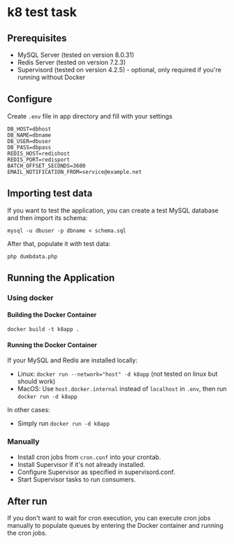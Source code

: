 # k8 test task

## Prerequisites
- MySQL Server (tested on version 8.0.31)
- Redis Server (tested on version 7.2.3)
- Supervisord (tested on version 4.2.5) - optional, only required if you're running without Docker

## Configure
Create `.env` file in app directory and fill with your settings

```
DB_HOST=dbhost
DB_NAME=dbname
DB_USER=dbuser
DB_PASS=dbpass
REDIS_HOST=redishost
REDIS_PORT=redisport
BATCH_OFFSET_SECONDS=3600
EMAIL_NOTIFICATION_FROM=service@example.net
```

## Importing test data
If you want to test the application, you can create a test MySQL database and then import its schema:

`mysql -u dbuser -p dbname < schema.sql`

After that, populate it with test data:

`php dumbdata.php`

## Running the Application

### Using docker

#### Building the Docker Container

`docker build -t k8app .`

#### Running the Docker Container

If your MySQL and Redis are installed locally:
 - Linux: `docker run --network="host" -d k8app` (not tested on linux but should work)
 - MacOS: Use `host.docker.internal` instead of `localhost` in `.env`, then run `docker run -d k8app`

In other cases:
 - Simply run `docker run -d k8app`

### Manually

- Install cron jobs from `cron.conf` into your crontab.
- Install Supervisor if it's not already installed.
- Configure Supervisor as specified in supervisord.conf.
- Start Supervisor tasks to run consumers.

## After run

If you don't want to wait for cron execution, you can execute cron jobs manually to populate queues by entering the Docker container and running the cron jobs.
